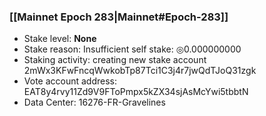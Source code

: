 ### [[Mainnet Epoch 283|Mainnet#Epoch-283]]
* Stake level: **None**
* Stake reason: Insufficient self stake: ◎0.000000000
* Staking activity: creating new stake account 2mWx3KFwFncqWwkobTp87Tci1C3j4r7jwQdTJoQ31zgk
* Vote account address: EAT8y4rvy11Zd9V9FToPmpx5kZX34sjAsMcYwi5tbbtN
* Data Center: 16276-FR-Gravelines